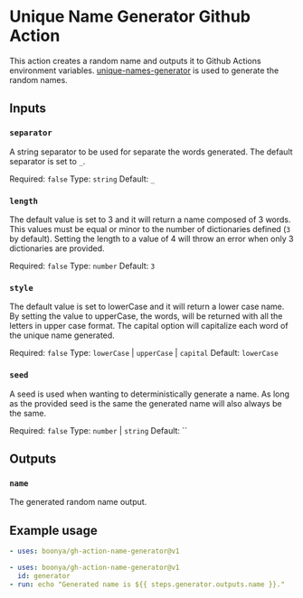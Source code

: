 # Unique Name Generator Github Action

This action creates a random name and outputs it to Github Actions environment variables. [unique-names-generator](https://github.com/andreasonny83/unique-names-generator) is used to generate the random names.

## Inputs

### `separator`

A string separator to be used for separate the words generated.
The default separator is set to `_`.

Required: `false`
Type: `string`
Default: `_`

### `length`

The default value is set to 3 and it will return a name composed of 3 words.
This values must be equal or minor to the number of dictionaries defined (`3` by default).
Setting the length to a value of 4 will throw an error when only 3 dictionaries are provided.

Required: `false`
Type: `number`
Default: `3`

### `style`

The default value is set to lowerCase and it will return a lower case name.
By setting the value to upperCase, the words, will be returned with all the letters in upper case format.
The capital option will capitalize each word of the unique name generated.

Required: `false`
Type: `lowerCase` | `upperCase` | `capital`
Default: `lowerCase`

### `seed`

A seed is used when wanting to deterministically generate a name.
As long as the provided seed is the same the generated name will also always be the same.

Required: `false`
Type: `number` | `string`
Default: ``

## Outputs

### `name`

The generated random name output.

## Example usage

```yaml
- uses: boonya/gh-action-name-generator@v1
```

```yaml
- uses: boonya/gh-action-name-generator@v1
  id: generator
- run: echo "Generated name is ${{ steps.generator.outputs.name }}."
```
